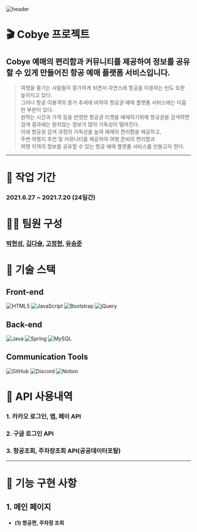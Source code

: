 ![header](https://capsule-render.vercel.app/api?type=rounded&color=4CC69A&height=200&section=header&text=Cobye&fontSize=90&fontColor=ffffff)
# 🎬 Cobye 프로젝트
 ##  Cobye 예매의 편리함과 커뮤니티를 제공하여 정보를 공유할 수 있게 만들어진 항공 예매 플랫폼 서비스입니다.
>여행을 즐기는 사람들이 증가하게 되면서 자연스레 항공을 이용하는 빈도 또한 높아지고 있다.   
그러나 항공 이용객의 증가 추세에 비하여 항공권 예매 플랫폼 서비스에는 미흡한 부분이 있다.   
원하는 시간과 가격 등을 반영한 항공권 티켓을 예매하기위해 항공권을 검색하면   
검색 결과에는 원치않는 정보가 많아 가독성이 떨어진다.   
이에 항공권 검색 과정의 가독성을 높여 예매의 편리함을 제공하고,   
주변 여행지 추천 및 커뮤니티를 제공하여 여행 준비의 편리함과   
여행 지역의 정보를 공유할 수 있는 항공 예매 플랫폼 서비스를 만들고자 한다.
</details>

---


# 📆   작업 기간
### 2021.6.27 ~ 2021.7.20 (24일간)

# 👩‍💻   팀원 구성
### [박현성](https://github.com/lusida0131), [김다슬](https://github.com/seulda), [고정현](https://github.com/lsc3421), [유승준](https://github.com/wns1908)

# 🎯 기술 스택
## Front-end 
<div>
<img alt="HTML5" src="https://img.shields.io/badge/html5-%23E34F26.svg?style=for-the-badge&logo=html5&logoColor=white"/>
<img alt="JavaScript" src="https://img.shields.io/badge/javascript-%23323330.svg?style=for-the-badge&logo=javascript&logoColor=%23F7DF1E"/>
<img alt="Bootstrap" src="https://img.shields.io/badge/bootstrap-%23563D7C.svg?style=for-the-badge&logo=bootstrap&logoColor=white"/>
<img alt="jQuery" src="https://img.shields.io/badge/jquery-%230769AD.svg?style=for-the-badge&logo=jquery&logoColor=white"/>
</div>

## Back-end 
 <div>
 <img alt="Java" src="https://img.shields.io/badge/java-%23ED8B00.svg?style=for-the-badge&logo=java&logoColor=white"/>
 <img alt="Spring" src="https://img.shields.io/badge/spring-%236DB33F.svg?style=for-the-badge&logo=spring&logoColor=white"/>
 <img alt="MySQL" src="https://img.shields.io/badge/mysql-%2300f.svg?style=for-the-badge&logo=mysql&logoColor=white"/>
 </div>
 
## Communication Tools
<div>
<img alt="GitHub" src="https://img.shields.io/badge/github-%23121011.svg?style=for-the-badge&logo=github&logoColor=white"/>   
<img alt="Discord" src="https://img.shields.io/badge/Discord-%237289DA.svg?style=for-the-badge&logo=discord&logoColor=white"/>
<img alt="Notion" src="https://img.shields.io/badge/Notion-%23000000.svg?style=for-the-badge&logo=notion&logoColor=white"/>
</div>

 
# 📜 API 사용내역

 ### 1. 카카오 로그인, 맵, 페이 API

 ### 2. 구글 로그인 API

 ### 3. 항공조회, 주차장조회 API(공공데이터포탈)

---

# 📄 기능 구현 사항
## 1. 메인 페이지    
  * ####  (1) 항공편, 주차장 조회   
